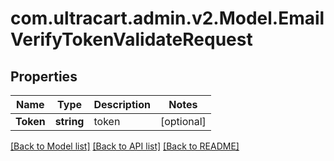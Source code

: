 
# com.ultracart.admin.v2.Model.EmailVerifyTokenValidateRequest

## Properties

Name | Type | Description | Notes
------------ | ------------- | ------------- | -------------
**Token** | **string** | token | [optional] 

[[Back to Model list]](../README.md#documentation-for-models)
[[Back to API list]](../README.md#documentation-for-api-endpoints)
[[Back to README]](../README.md)

